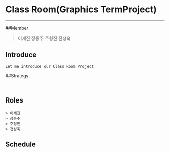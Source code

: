 # Class Room(Graphics TermProject)
<hr>


##Member
> 이세진
> 장동주
> 주형진
> 전성욱

## Introduce
```
Let me introduce our Class Room Project

```

##Strategy
```


```

## Roles
```
> 이세진
> 장동주
> 주형진
> 전성욱

```

## Schedule 
```

```
